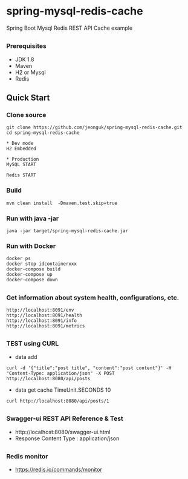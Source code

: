 # spring-mysql-redis-cache
Spring Boot Mysql Redis  REST API Cache example

## 
### Prerequisites
- JDK 1.8
- Maven
- H2  or Mysql
- Redis

## Quick Start

### Clone source
```
git clone https://github.com/jeonguk/spring-mysql-redis-cache.git
cd spring-mysql-redis-cache

```

```
* Dev mode
H2 Embedded
```

```
* Production
MySQL START
```

```
Redis START
```

### Build
```
mvn clean install  -Dmaven.test.skip=true
```

### Run with java -jar
```
java -jar target/spring-mysql-redis-cache.jar
```

### Run with Docker
```
docker ps
docker stop idcontainerxxx
docker-compose build
docker-compose up
docker-compose down

```

##
### Get information about system health, configurations, etc.
```
http://localhost:8091/env
http://localhost:8091/health
http://localhost:8091/info
http://localhost:8091/metrics
```

##
### TEST using CURL

- data add
```
curl -d '{"title":"post title", "content":"post content"}' -H "Content-Type: application/json" -X POST http://localhost:8080/api/posts
```

- data get cache TimeUnit.SECONDS 10
```
curl http://localhost:8080/api/posts/1
```

##
### Swagger-ui REST API Reference & Test
- http://localhost:8080/swagger-ui.html
- Response Content Type : application/json

##
### Redis monitor
- https://redis.io/commands/monitor
